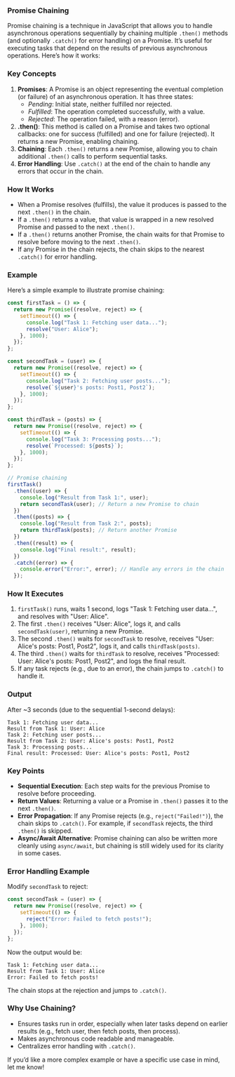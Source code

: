### Promise Chaining

Promise chaining is a technique in JavaScript that allows you to handle asynchronous operations sequentially by chaining multiple `.then()` methods (and optionally `.catch()` for error handling) on a Promise. It’s useful for executing tasks that depend on the results of previous asynchronous operations. Here’s how it works:

### Key Concepts
1. **Promises**: A Promise is an object representing the eventual completion (or failure) of an asynchronous operation. It has three states: 
   - *Pending*: Initial state, neither fulfilled nor rejected.
   - *Fulfilled*: The operation completed successfully, with a value.
   - *Rejected*: The operation failed, with a reason (error).
2. **.then()**: This method is called on a Promise and takes two optional callbacks: one for success (fulfilled) and one for failure (rejected). It returns a new Promise, enabling chaining.
3. **Chaining**: Each `.then()` returns a new Promise, allowing you to chain additional `.then()` calls to perform sequential tasks.
4. **Error Handling**: Use `.catch()` at the end of the chain to handle any errors that occur in the chain.

### How It Works
- When a Promise resolves (fulfills), the value it produces is passed to the next `.then()` in the chain.
- If a `.then()` returns a value, that value is wrapped in a new resolved Promise and passed to the next `.then()`.
- If a `.then()` returns another Promise, the chain waits for that Promise to resolve before moving to the next `.then()`.
- If any Promise in the chain rejects, the chain skips to the nearest `.catch()` for error handling.

### Example
Here’s a simple example to illustrate promise chaining:

```javascript
const firstTask = () => {
  return new Promise((resolve, reject) => {
    setTimeout(() => {
      console.log("Task 1: Fetching user data...");
      resolve("User: Alice");
    }, 1000);
  });
};

const secondTask = (user) => {
  return new Promise((resolve, reject) => {
    setTimeout(() => {
      console.log("Task 2: Fetching user posts...");
      resolve(`${user}'s posts: Post1, Post2`);
    }, 1000);
  });
};

const thirdTask = (posts) => {
  return new Promise((resolve, reject) => {
    setTimeout(() => {
      console.log("Task 3: Processing posts...");
      resolve(`Processed: ${posts}`);
    }, 1000);
  });
};

// Promise chaining
firstTask()
  .then((user) => {
    console.log("Result from Task 1:", user);
    return secondTask(user); // Return a new Promise to chain
  })
  .then((posts) => {
    console.log("Result from Task 2:", posts);
    return thirdTask(posts); // Return another Promise
  })
  .then((result) => {
    console.log("Final result:", result);
  })
  .catch((error) => {
    console.error("Error:", error); // Handle any errors in the chain
  });
```

### How It Executes
1. `firstTask()` runs, waits 1 second, logs "Task 1: Fetching user data...", and resolves with "User: Alice".
2. The first `.then()` receives "User: Alice", logs it, and calls `secondTask(user)`, returning a new Promise.
3. The second `.then()` waits for `secondTask` to resolve, receives "User: Alice's posts: Post1, Post2", logs it, and calls `thirdTask(posts)`.
4. The third `.then()` waits for `thirdTask` to resolve, receives "Processed: User: Alice's posts: Post1, Post2", and logs the final result.
5. If any task rejects (e.g., due to an error), the chain jumps to `.catch()` to handle it.

### Output
After ~3 seconds (due to the sequential 1-second delays):
```
Task 1: Fetching user data...
Result from Task 1: User: Alice
Task 2: Fetching user posts...
Result from Task 2: User: Alice's posts: Post1, Post2
Task 3: Processing posts...
Final result: Processed: User: Alice's posts: Post1, Post2
```

### Key Points
- **Sequential Execution**: Each step waits for the previous Promise to resolve before proceeding.
- **Return Values**: Returning a value or a Promise in `.then()` passes it to the next `.then()`.
- **Error Propagation**: If any Promise rejects (e.g., `reject("Failed!")`), the chain skips to `.catch()`. For example, if `secondTask` rejects, the third `.then()` is skipped.
- **Async/Await Alternative**: Promise chaining can also be written more cleanly using `async/await`, but chaining is still widely used for its clarity in some cases.

### Error Handling Example
Modify `secondTask` to reject:
```javascript
const secondTask = (user) => {
  return new Promise((resolve, reject) => {
    setTimeout(() => {
      reject("Error: Failed to fetch posts!");
    }, 1000);
  });
};
```
Now the output would be:
```
Task 1: Fetching user data...
Result from Task 1: User: Alice
Error: Failed to fetch posts!
```
The chain stops at the rejection and jumps to `.catch()`.

### Why Use Chaining?
- Ensures tasks run in order, especially when later tasks depend on earlier results (e.g., fetch user, then fetch posts, then process).
- Makes asynchronous code readable and manageable.
- Centralizes error handling with `.catch()`.

If you’d like a more complex example or have a specific use case in mind, let me know!
